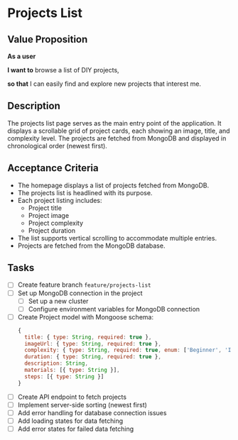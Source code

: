 # Projects List

## Value Proposition

**As a user**

**I want to** browse a list of DIY projects,

**so that** I can easily find and explore new projects that interest me.

## Description

The projects list page serves as the main entry point of the application. It displays a scrollable grid of project cards, each showing an image, title, and complexity level. The projects are fetched from MongoDB and displayed in chronological order (newest first).

## Acceptance Criteria

- The homepage displays a list of projects fetched from MongoDB.
- The projects list is headlined with its purpose.
- Each project listing includes:
  - Project title
  - Project image
  - Project complexity
  - Project duration
- The list supports vertical scrolling to accommodate multiple entries.
- Projects are fetched from the MongoDB database.

## Tasks

- [ ] Create feature branch `feature/projects-list`
- [ ] Set up MongoDB connection in the project
  - [ ] Set up a new cluster
  - [ ] Configure environment variables for MongoDB connection
- [ ] Create Project model with Mongoose schema:
  ```javascript
  {
    title: { type: String, required: true },
    imageUrl: { type: String, required: true },
    complexity: { type: String, required: true, enum: ['Beginner', 'Intermediate', 'Advanced'] },
    duration: { type: String, required: true },
    description: String,
    materials: [{ type: String }],
    steps: [{ type: String }]
  }
  ```
- [ ] Create API endpoint to fetch projects
- [ ] Implement server-side sorting (newest first)
- [ ] Add error handling for database connection issues
- [ ] Add loading states for data fetching
- [ ] Add error states for failed data fetching

